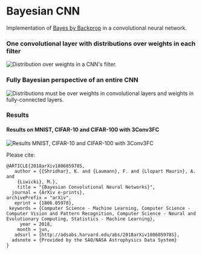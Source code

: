 # Bayesian CNN

Implementation of [Bayes by Backprop](https://arxiv.org/abs/1505.05424) in a convolutional neural network.

### One convolutional layer with distributions over weights in each filter

![Distribution over weights in a CNN's filter.](figures/CNNwithdist.png)

### Fully Bayesian perspective of an entire CNN 

![Distributions must be over weights in convolutional layers and weights in fully-connected layers.](figures/CNNwithdist_git.png)

### Results 
#### Results on MNIST, CIFAR-10 and CIFAR-100 with 3Conv3FC 

![Results MNIST, CIFAR-10 and CIFAR-100 with 3Conv3FC](figures/results_CNN.png)

Please cite:
```
@ARTICLE{2018arXiv180605978S,
   author = {{Shridhar}, K. and {Laumann}, F. and {Llopart Maurin}, A. and 
	{Liwicki}, M.},
    title = "{Bayesian Convolutional Neural Networks}",
  journal = {ArXiv e-prints},
archivePrefix = "arXiv",
   eprint = {1806.05978},
 keywords = {Computer Science - Machine Learning, Computer Science - Computer Vision and Pattern Recognition, Computer Science - Neural and Evolutionary Computing, Statistics - Machine Learning},
     year = 2018,
    month = jun,
   adsurl = {http://adsabs.harvard.edu/abs/2018arXiv180605978S},
  adsnote = {Provided by the SAO/NASA Astrophysics Data System}
}
```
